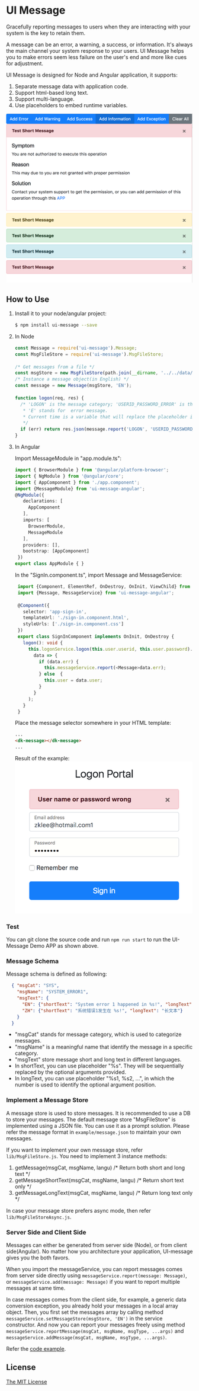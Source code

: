 # UI Message
Gracefully reporting messages to users when they are interacting with your system is the key to retain them.

A message can be an error, a warning, a success, or information. 
It's always the main channel your system response to your users. 
UI Message helps you to make errors seem less failure on the user's end and more like cues for adjustment.

UI Message is designed for Node and Angular application, it supports:
1. Separate message data with application code.
2. Support html-based long text.
3. Support multi-language.
4. Use placeholders to embed runtime variables.

![UI-Message Demo](ui-message.png)

## How to Use
1. Install it to your node/angular project:
   ```bash
   $ npm install ui-message --save
   ```
2. In Node
   ```javascript 1.8
   const Message = require('ui-message').Message;
   const MsgFileStore = require('ui-message').MsgFileStore;

   /* Get messages from a file */
   const msgStore = new MsgFileStore(path.join(__dirname, '../../data/message.json'));
   /* Instance a message object(in English) */
   const message = new Message(msgStore, 'EN');

   function logon(req, res) {   
     /* 'LOGON' is the message category; 'USERID_PASSWORD_ERROR' is the message name; 
      * 'E' stands for  error message.
      * Current time is a variable that will replace the placeholder in the text. 
      */
     if (err) return res.json(message.report('LOGON', 'USERID_PASSWORD_ERROR', 'E', currentTime)); 
   }
   ```
   
3. In Angular
   
   Import MessageModule in "app.module.ts":
   ```typescript
   import { BrowserModule } from '@angular/platform-browser';
   import { NgModule } from '@angular/core';
   import { AppComponent } from './app.component';
   import {MessageModule} from 'ui-message-angular';
   @NgModule({
      declarations: [
        AppComponent
      ],
      imports: [
        BrowserModule,
        MessageModule
      ],
      providers: [],
      bootstrap: [AppComponent]
    })
   export class AppModule { }
   ```
   In the "SignIn.component.ts", import Message and MessageService:
   ```typescript
    import {Component, ElementRef, OnDestroy, OnInit, ViewChild} from '@angular/core';
    import {Message, MessageService} from 'ui-message-angular';
    
    @Component({
      selector: 'app-sign-in',
      templateUrl: './sign-in.component.html',
      styleUrls: ['./sign-in.component.css']
    })
    export class SignInComponent implements OnInit, OnDestroy {
      logon(): void {
        this.logonService.logon(this.user.userid, this.user.password).subscribe(
          data => {
            if (data.err) {
              this.messageService.report(<Message>data.err);
            } else  {
              this.user = data.user;
            } 
          }
        );
      }
    }
   ```
   
   Place the message selector somewhere in your HTML template:
   ```html
   ...
   <dk-message></dk-message>
   ...
   ```
   Result of the example: 
![Logon Page Demo](Logon.png)  

### Test
You can git clone the source code and run `npm run start` to run the UI-Message Demo APP as shown above.
### Message Schema
Message schema is defined as following:
```json
  { "msgCat": "SYS",
    "msgName": "SYSTEM_ERROR1",
    "msgText": {
      "EN": {"shortText": "System error 1 happened in %s!", "longText": "Markdown %s2 Text %s1"},
      "ZH": {"shortText": "系统错误1发生在 %s!", "longText": "长文本"}
    }
  }
```
+ "msgCat" stands for message category, which is used to categorize messages.
+ "msgName" is a meaningful name that identify the message in a specific category.
+ "msgText" store message short and long text in different languages.
+ In shortText, you can use placeholder "%s". 
They will be sequentially replaced by the optional arguments provided.
+ In longText, you can use placeholder "%s1, %s2, ...", 
in which the number is used to identify the optional argument position. 
### Implement a Message Store
A message store is used to store messages. It is recommended to use a DB to store your messages.
The default message store "MsgFileStore" is implemented using a JSON file. 
You can use it as a prompt solution. Please refer the message format in `example/message.json` to maintain your own messages.  

If you want to implement your own message store, refer `lib/MsgFileStore.js`. 
You need to implement 3 instance methods:
1. getMessage(msgCat, msgName, langu) /* Return both short and long text */
2. getMessageShortText(msgCat, msgName, langu) /* Return short text only */
3. getMessageLongText(msgCat, msgName, langu) /* Return long text only */

In case your message store prefers async mode, then refer `lib/MsgFileStoreAsync.js`.
### Server Side and Client Side
Messages can either be generated from server side (Node), or from client side(Angular).
No matter how you architecture your application, UI-message gives you the both favors. 

When you import the messageService, you can report messages comes from server 
side directly using `messageService.report(message: Message)`, or `messageService.add(message: Message)` 
if you want to report multiple messages at same time. 

In case messages comes from the client side, for example, a generic data conversion exception,
you already hold your messages in a local array object. Then, you first set the messages array
by calling method `messageService.setMessageStore(msgStore, 'EN')` in the service constructor.
And now you can report your messages freely using method `messageService.reportMessage(msgCat, msgName, msgType, ...args)` and 
`messageService.addMessage(msgCat, msgName, msgType, ...args)`.

Refer the [code example](https://github.com/VinceZK/ui-message/blob/master/src/app/app.component.ts).

## License
[The MIT License](http://opensource.org/licenses/MIT)
